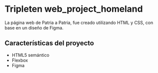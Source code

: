 # Tripleten web_project_homeland
La página web de Patria a Patria, fue creado utilizando HTML y CSS, con base en un diseño de Figma.

## Características del proyecto

- HTML5 semántico
- Flexbox
- Figma